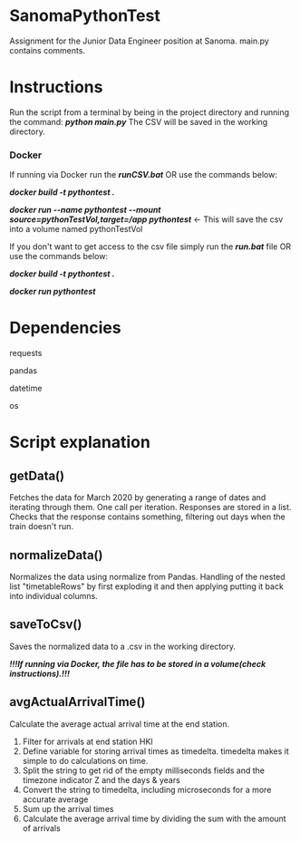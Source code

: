 # SanomaPythonTest
Assignment for the Junior Data Engineer position at Sanoma.
main.py contains comments.

# Instructions
Run the script from a terminal by being in the project directory and running the command: ***python main.py***
The CSV will be saved in the working directory.

### Docker
If running via Docker run the ***runCSV.bat*** OR use the commands below:

***docker build -t pythontest .***

***docker run --name pythontest --mount source=pythonTestVol,target=/app pythontest*** <- This will save the csv into a volume named pythonTestVol



If you don't want to get access to the csv file simply run the ***run.bat*** file OR use the commands below:

***docker build -t pythontest .***

***docker run pythontest***

# Dependencies
requests

pandas

datetime

os

# Script explanation

## getData()
Fetches the data for March 2020 by generating a range of dates and iterating through them. 
One call per iteration.
Responses are stored in a list.
Checks that the response contains something, filtering out days when the train doesn't run.

## normalizeData()
Normalizes the data using normalize from Pandas.
Handling of the nested list "timetableRows" by first exploding it and then applying putting it back into individual columns.

## saveToCsv()
Saves the normalized data to a .csv in the working directory.

***!!!If running via Docker, the file has to be stored in a volume(check instructions).!!!***

## avgActualArrivalTime()
Calculate the average actual arrival time at the end station.

1. Filter for arrivals at end station HKI
2. Define variable for storing arrival times as timedelta. timedelta makes it simple to do calculations on time.
3. Split the string to get rid of the empty milliseconds fields and the timezone indicator Z and the days & years
4. Convert the string to timedelta, including microseconds for a more accurate average
5. Sum up the arrival times
6. Calculate the average arrival time by dividing the sum with the amount of arrivals
